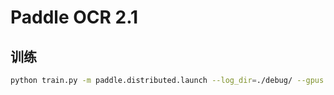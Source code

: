 # Paddle OCR 2.1


## 训练

```bash
python train.py -m paddle.distributed.launch --log_dir=./debug/ --gpus '0'  tools/train.py -c configs/rec/rec_mv3_none_bilstm_ctc.yml
```